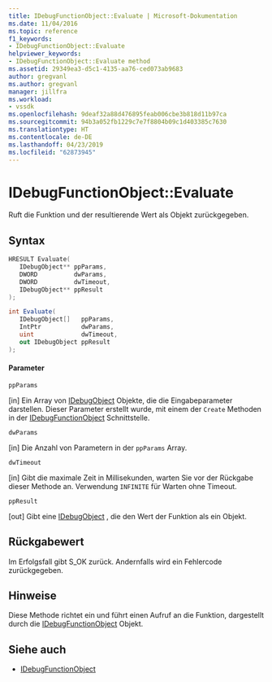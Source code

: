```yaml
---
title: IDebugFunctionObject::Evaluate | Microsoft-Dokumentation
ms.date: 11/04/2016
ms.topic: reference
f1_keywords:
- IDebugFunctionObject::Evaluate
helpviewer_keywords:
- IDebugFunctionObject::Evaluate method
ms.assetid: 29349ea3-d5c1-4135-aa76-ced073ab9683
author: gregvanl
ms.author: gregvanl
manager: jillfra
ms.workload:
- vssdk
ms.openlocfilehash: 9deaf32a88d476895feab006cbe3b818d11b97ca
ms.sourcegitcommit: 94b3a052fb1229c7e7f8804b09c1d403385c7630
ms.translationtype: HT
ms.contentlocale: de-DE
ms.lasthandoff: 04/23/2019
ms.locfileid: "62873945"
---
```

# <a name="idebugfunctionobjectevaluate"></a>IDebugFunctionObject::Evaluate
Ruft die Funktion und der resultierende Wert als Objekt zurückgegeben.

## <a name="syntax"></a>Syntax

```cpp
HRESULT Evaluate( 
   IDebugObject** ppParams,
   DWORD          dwParams,
   DWORD          dwTimeout,
   IDebugObject** ppResult
);
```

```csharp
int Evaluate(
   IDebugObject[]   ppParams,
   IntPtr           dwParams,
   uint             dwTimeout,
   out IDebugObject ppResult
);
```

#### <a name="parameters"></a>Parameter
 `ppParams`

 [in] Ein Array von [IDebugObject](../../../extensibility/debugger/reference/idebugobject.md) Objekte, die die Eingabeparameter darstellen. Dieser Parameter erstellt wurde, mit einem der `Create` Methoden in der [IDebugFunctionObject](../../../extensibility/debugger/reference/idebugfunctionobject.md) Schnittstelle.

 `dwParams`

 [in] Die Anzahl von Parametern in der `ppParams` Array.

 `dwTimeout`

 [in] Gibt die maximale Zeit in Millisekunden, warten Sie vor der Rückgabe dieser Methode an. Verwendung `INFINITE` für Warten ohne Timeout.

 `ppResult`

 [out] Gibt eine [IDebugObject](../../../extensibility/debugger/reference/idebugobject.md) , die den Wert der Funktion als ein Objekt.

## <a name="return-value"></a>Rückgabewert
 Im Erfolgsfall gibt S_OK zurück. Andernfalls wird ein Fehlercode zurückgegeben.

## <a name="remarks"></a>Hinweise
 Diese Methode richtet ein und führt einen Aufruf an die Funktion, dargestellt durch die [IDebugFunctionObject](../../../extensibility/debugger/reference/idebugfunctionobject.md) Objekt.

## <a name="see-also"></a>Siehe auch
- [IDebugFunctionObject](../../../extensibility/debugger/reference/idebugfunctionobject.md)